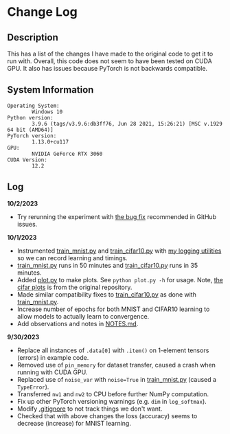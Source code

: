 # Change Log 

## Description

This has a list of the changes I have made to the original code to get it to run with. Overall,
this code does not seem to have been tested on CUDA GPU. It also has issues because PyTorch
is not backwards compatible.

## System Information

```
Operating System:
        Windows 10
Python version:
        3.9.6 (tags/v3.9.6:db3ff76, Jun 28 2021, 15:26:21) [MSC v.1929 64 bit (AMD64)]
PyTorch version:
        1.13.0+cu117
GPU:
        NVIDIA GeForce RTX 3060
CUDA Version:
        12.2
```

## Log 

**10/2/2023**
- Try rerunning the experiment with [the bug fix](https://github.com/erogol/Net2Net/issues/3) recommended in GitHub issues.

**10/1/2023**
- Instrumented [train_mnist.py](examples/train_mnist.py) and [train_cifar10.py](examples/train_cifar10.py) with [my logging utilities](https://github.com/ChamiLamelas/UsefulPythonLibraries) so we can record learning and timings.
- [train_mnist.py](examples/train_mnist.py) runs in 50 minutes and [train_cifar10.py](examples/train_cifar10.py) runs in 35 minutes.
- Added [plot.py](examples/plot.py) to make plots. See `python plot.py -h` for usage. Note, [the cifar plots](examples/plots/cifar) is from the original repository. 
- Made similar compatibility fixes to [train_cifar10.py](examples/train_cifar10.py) as done with [train_mnist.py](examples/train_mnist.py).
- Increase number of epochs for both MNIST and CIFAR10 learning to allow models to actually learn to convergence. 
- Add observations and notes in [NOTES.md](NOTES.md).

**9/30/2023**
- Replace all instances of `.data[0]` with `.item()` on 1-element tensors (errors) in example code.
- Removed use of `pin_memory` for dataset transfer, caused a crash when running with CUDA GPU.
- Replaced use of `noise_var` with `noise=True` in [train_mnist.py](examples/train_mnist.py) (caused a `TypeError`).
- Transferred `nw1` and `nw2` to CPU before further NumPy computation.
- Fix up other PyTorch versioning warnings (e.g. `dim` in `log_softmax`).
- Modify [.gitignore](.gitignore) to not track things we don't want.
- Checked that with above changes the loss (accuracy) seems to decrease (increase) for MNIST learning.
